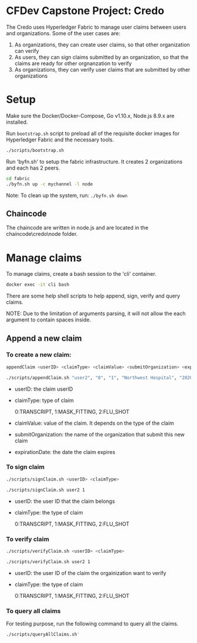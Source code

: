 [//]: # (SPDX-License-Identifier: CC-BY-4.0)

# CFDev Capstone Project: Credo

The Credo uses  Hyperledger Fabric to manage user claims between users and organizations. Some of the user cases are:

1. As organizations, they can create user claims, so that other organization can verify
2. As users, they can sign claims submitted by an organization, so that the claims are ready for other orgnanzation to verify
3. As organizations, they can verify user claims that are submitted by other organizations

# Setup

Make sure the Docker/Docker-Compose, Go v1.10.x, Node.js 8.9.x are installed.

Run `bootstrap.sh` script to preload all of the requisite docker images for Hyperledger Fabric and the necessary tools.

```bash
./scripts/bootstrap.sh
```

Run 'byfn.sh' to setup the fabric infrastructure. It creates 2 organizations and each has 2 peers.

```bash
cd fabric
./byfn.sh up -c mychannel -l node
```

Note: To clean up the system, run: `./byfn.sh down`

## Chaincode

The chaincode are written in node.js and are located in the chaincode\credo\node folder.  

# Manage claims

To manage claims, create a bash session to the 'cli' container.

```bash
docker exec -it cli bash
```
There are some help shell scripts to help append, sign, verify and query claims. 

NOTE: Due to the limitation of arguments parsing, it will not allow the each argument to contain spaces inside.

## Append a new claim
### To create a new claim:

```bash
appendClaim <userID> <claimType> <claimValue> <submitOrganization> <expirationDate>
```

```bash
./scripts/appendClaim.sh "user2", "0", "1", "Northwest Hospital", "2020-10-30"
```

* userID: the claim userID
* claimType: type of claim

    0:TRANSCRIPT, 1:MASK_FITTING, 2:FLU_SHOT

* claimValue: value of the claim. It depends on the type of the claim
* submitOrganization: the name of the organization that submit this new claim
* expirationDate: the date the claim expires

### To sign claim

```bash
./scripts/signClaim.sh <userID> <claimType>
```

```bash
./scripts/signClaim.sh user2 1
```

* userID: the user ID that the claim belongs
* claimType: the type of claim

    0:TRANSCRIPT, 1:MASK_FITTING, 2:FLU_SHOT

### To verify claim

```bash
./scripts/verifyClaim.sh <userID> <claimType>
```

```bash
./scripts/verifyClaim.sh user2 1
```

* userID: the user ID of the claim the orgainization want to verify
* claimType: the type of claim

    0:TRANSCRIPT, 1:MASK_FITTING, 2:FLU_SHOT

### To query all claims
For testing purpose, run the following command to query all the claims.

```bash
./scripts/queryAllClaims.sh'
```
